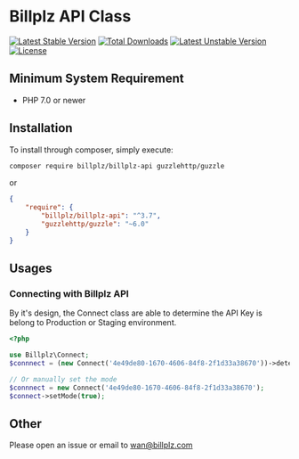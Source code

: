 # Billplz API Class
[![Latest Stable Version](https://poser.pugx.org/billplz/billplz-api/version)](https://packagist.org/packages/billplz/billplz-api)
[![Total Downloads](https://poser.pugx.org/billplz/billplz-api/downloads)](https://packagist.org/packages/billplz/billplz-api)
[![Latest Unstable Version](https://poser.pugx.org/billplz/billplz-api/v/unstable)](//packagist.org/packages/billplz/billplz-api)
[![License](https://poser.pugx.org/billplz/billplz-api/license)](https://packagist.org/packages/billplz/billplz-api)

## Minimum System Requirement
- PHP 7.0 or newer

## Installation

To install through composer, simply execute:

```bash
composer require billplz/billplz-api guzzlehttp/guzzle
```

or

```json
{
    "require": {
        "billplz/billplz-api": "^3.7",
        "guzzlehttp/guzzle": "~6.0"
    }
}
```

## Usages

### Connecting with Billplz API

By it's design, the Connect class are able to determine the API Key is belong to Production or Staging environment.

```php
<?php

use Billplz\Connect;
$connnect = (new Connect('4e49de80-1670-4606-84f8-2f1d33a38670'))->detectMode();

// Or manually set the mode
$connnect = new Connect('4e49de80-1670-4606-84f8-2f1d33a38670');
$connect->setMode(true);
```

## Other

Please open an issue or email to wan@billplz.com
